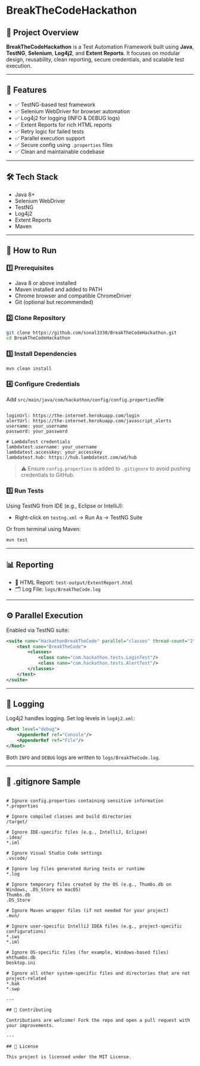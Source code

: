 # BreakTheCodeHackathon

## 📌 Project Overview

**BreakTheCodeHackathon** is a Test Automation Framework built using **Java**, **TestNG**, **Selenium**, **Log4j2**, and **Extent Reports**. It focuses on modular design, reusability, clean reporting, secure credentials, and scalable test execution.

---

## 🚀 Features

- ✅ TestNG-based test framework  
- ✅ Selenium WebDriver for browser automation  
- ✅ Log4j2 for logging (INFO & DEBUG logs)  
- ✅ Extent Reports for rich HTML reports  
- ✅ Retry logic for failed tests  
- ✅ Parallel execution support  
- ✅ Secure config using `.properties` files  
- ✅ Clean and maintainable codebase  

---

## 🛠 Tech Stack

- Java 8+  
- Selenium WebDriver  
- TestNG  
- Log4j2  
- Extent Reports  
- Maven  

---

## 🧪 How to Run

### 1️⃣ Prerequisites

- Java 8 or above installed  
- Maven installed and added to PATH  
- Chrome browser and compatible ChromeDriver  
- Git (optional but recommended)  

### 2️⃣ Clone Repository

```bash
git clone https://github.com/sonal3330/BreakTheCodeHackathon.git
cd BreakTheCodeHackathon
```

### 3️⃣ Install Dependencies

```bash
mvn clean install
```

### 4️⃣ Configure Credentials

Add `src/main/java/com/hackathon/config/config.properties`file

```properties

loginUrl: https://the-internet.herokuapp.com/login 
alertUrl: https://the-internet.herokuapp.com/javascript_alerts
username: your_username
password: your_password

# LambdaTest credentials
lambdatest.username: your_username
lambdatest.accesskey: your_accesskey
lambdatest.hub: https://hub.lambdatest.com/wd/hub

```

> ⚠️ Ensure `config.properties` is added to `.gitignore` to avoid pushing credentials to GitHub.

### 5️⃣ Run Tests

Using TestNG from IDE (e.g., Eclipse or IntelliJ):

- Right-click on `testng.xml` → Run As → TestNG Suite

Or from terminal using Maven:

```bash
mvn test
```

---

## 📊 Reporting

- 📄 HTML Report: `test-output/ExtentReport.html`  
- 🗂 Log File: `logs/BreakTheCode.log`

---

## ⚙️ Parallel Execution

Enabled via TestNG suite:

```xml
<suite name="HackathonBreakTheCode" parallel="classes" thread-count="2">
    <test name="BreakTheCode">
        <classes>
            <class name="com.hackathon.tests.LoginTest"/>
            <class name="com.hackathon.tests.AlertTest"/>
        </classes>
    </test>
</suite>
```

---

## 🧾 Logging

Log4j2 handles logging. Set log levels in `log4j2.xml`:

```xml
<Root level="debug">
    <AppenderRef ref="Console"/>
    <AppenderRef ref="File"/>
</Root>
```

Both `INFO` and `DEBUG` logs are written to `logs/BreakTheCode.log`.

---

## 📂 .gitignore Sample

```gitignore

# Ignore config.properties containing sensitive information
*.properties

# Ignore compiled classes and build directories
/target/

# Ignore IDE-specific files (e.g., IntelliJ, Eclipse)
.idea/
*.iml

# Ignore Visual Studio Code settings
.vscode/

# Ignore log files generated during tests or runtime
*.log

# Ignore temporary files created by the OS (e.g., Thumbs.db on Windows, .DS_Store on macOS)
Thumbs.db
.DS_Store

# Ignore Maven wrapper files (if not needed for your project)
.mvn/

# Ignore user-specific IntelliJ IDEA files (e.g., project-specific configurations)
*.iws
*.iml

# Ignore OS-specific files (for example, Windows-based files)
ehthumbs.db
Desktop.ini

# Ignore all other system-specific files and directories that are not project-related
*.bak
*.swp

---

## 🤝 Contributing

Contributions are welcome! Fork the repo and open a pull request with your improvements.

---

## 📄 License

This project is licensed under the MIT License.
